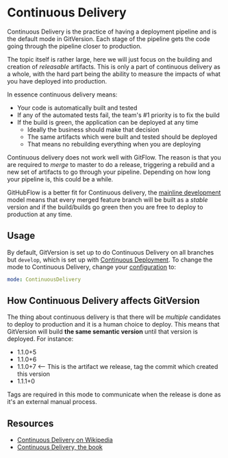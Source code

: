 # Continuous Delivery
Continuous Delivery is the practice of having a deployment pipeline and is the
default mode in GitVersion. Each stage of the pipeline gets the code going
through the pipeline closer to production.

The topic itself is rather large, here we will just focus on the building and
creation of *releasable* artifacts. This is only a part of continuous delivery
as a whole, with the hard part being the ability to measure the impacts of what
you have deployed into production.

In essence continuous delivery means:

 - Your code is automatically built and tested
 - If any of the automated tests fail, the team's #1 priority is to fix the
   build
 - If the build is green, the application can be deployed at any time
   - Ideally the business should make that decision
   - The same artifacts which were built and tested should be deployed
   - That means no rebuilding everything when you are deploying

Continuous delivery does not work well with GitFlow. The reason is that you are
required to *merge* to master to do a release, triggering a rebuild and a new
set of artifacts to go through your pipeline. Depending on how long your
pipeline is, this could be a while.

GitHubFlow is a better fit for Continuous delivery, the
[mainline development](mainline-development.md) model means that every merged
feature branch will be built as a *stable* version and if the build/builds go
green then you are free to deploy to production at any time.

## Usage
By default, GitVersion is set up to do Continuous Delivery on all branches but
`develop`, which is set up with [Continuous Deployment](continuous-deployment.md).
To change the mode to Continuous Delivery, change your
[configuration](../configuration.md) to:

```yaml
mode: ContinuousDelivery
```

## How Continuous Delivery affects GitVersion
The thing about continuous delivery is that there will be *multiple* candidates
to deploy to production and it is a human choice to deploy. This means that
GitVersion will build **the same semantic version** until that version is
deployed. For instance:

 - 1.1.0+5
 - 1.1.0+6
 - 1.1.0+7  <-- This is the artifact we release, tag the commit which created
   this version
 - 1.1.1+0

Tags are required in this mode to communicate when the release is done as it's
an external manual process.

## Resources
 - [Continuous Delivery on Wikipedia](https://en.wikipedia.org/wiki/Continuous_delivery)
 - [Continuous Delivery, the book](http://www.amazon.com/Continuous-Delivery-Deployment-Automation-Addison-Wesley/dp/0321601912)